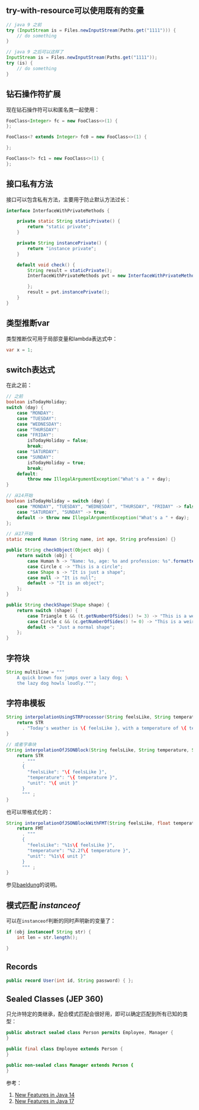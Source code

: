 ## try-with-resource可以使用既有的变量
```java
// java 9 之前
try (InputStream is = Files.newInputStream(Paths.get("1111"))) {
    // do something
}

// java 9 之后可以这样了
InputStream is = Files.newInputStream(Paths.get("1111"));
try (is) {
    // do something
}
```
## 钻石操作符扩展
现在钻石操作符可以和匿名类一起使用：
```java
FooClass<Integer> fc = new FooClass<>(1) {
};

FooClass<? extends Integer> fc0 = new FooClass<>(1) {

};

FooClass<?> fc1 = new FooClass<>(1) {
};
```
## 接口私有方法
接口可以包含私有方法，主要用于防止默认方法过长：
```java
interface InterfaceWithPrivateMethods {

    private static String staticPrivate() {
        return "static private";
    }

    private String instancePrivate() {
        return "instance private";
    }

    default void check() {
        String result = staticPrivate();
        InterfaceWithPrivateMethods pvt = new InterfaceWithPrivateMethods() {

        };
        result = pvt.instancePrivate();
    }
}

```
## 类型推断var
类型推断仅可用于局部变量和lambda表达式中：
```java
var x = 1;
```
## switch表达式
在此之前：
```java
// 之前
boolean isTodayHoliday;
switch (day) {
    case "MONDAY":
    case "TUESDAY":
    case "WEDNESDAY":
    case "THURSDAY":
    case "FRIDAY":
        isTodayHoliday = false;
        break;
    case "SATURDAY":
    case "SUNDAY":
        isTodayHoliday = true;
        break;
    default:
        throw new IllegalArgumentException("What's a " + day);
}

// 从14开始
boolean isTodayHoliday = switch (day) {
    case "MONDAY", "TUESDAY", "WEDNESDAY", "THURSDAY", "FRIDAY" -> false;
    case "SATURDAY", "SUNDAY" -> true;
    default -> throw new IllegalArgumentException("What's a " + day);
};

// 从17开始
static record Human (String name, int age, String profession) {}

public String checkObject(Object obj) {
    return switch (obj) {
        case Human h -> "Name: %s, age: %s and profession: %s".formatted(h.name(), h.age(), h.profession());
        case Circle c -> "This is a circle";
        case Shape s -> "It is just a shape";
        case null -> "It is null";
        default -> "It is an object";
    };
}

public String checkShape(Shape shape) {
    return switch (shape) {
        case Triangle t && (t.getNumberOfSides() != 3) -> "This is a weird triangle";
        case Circle c && (c.getNumberOfSides() != 0) -> "This is a weird circle";
        default -> "Just a normal shape";
    };
}
```
## 字符块
```java
String multiline = """
    A quick brown fox jumps over a lazy dog; \
    the lazy dog howls loudly.""";
```
## 字符串模板
```java
String interpolationUsingSTRProcessor(String feelsLike, String temperature, String unit) {
    return STR
      . "Today's weather is \{ feelsLike }, with a temperature of \{ temperature } degrees \{ unit }" ;
}

// 或者字串块
String interpolationOfJSONBlock(String feelsLike, String temperature, String unit) {
    return STR
      . """
      {
        "feelsLike": "\{ feelsLike }",
        "temperature": "\{ temperature }",
        "unit": "\{ unit }"
      }
      """ ;
}
```
也可以带格式化的：
```java
String interpolationOfJSONBlockWithFMT(String feelsLike, float temperature, String unit) {
    return FMT
      . """
      {
        "feelsLike": "%1s\{ feelsLike }",
        "temperature": "%2.2f\{ temperature }",
        "unit": "%1s\{ unit }"
      }
      """ ;
}
```
参见[baeldung](https://www.baeldung.com/java-21-string-templates)的说明。
## 模式匹配 *instanceof*
可以在`instanceof`判断的同时声明新的变量了：
```java
if (obj instanceof String str) {
    int len = str.length();

}
```
## Records
```java
public record User(int id, String password) { };
```
## Sealed Classes (JEP 360)
只允许特定的类继承，配合模式匹配会很好用，即可以确定匹配到所有已知的类型：
```java
public abstract sealed class Person permits Employee, Manager {
}

public final class Employee extends Person {
}

public non-sealed class Manager extends Person {
}
```
参考：
1. [New Features in Java 14](https://www.baeldung.com/java-14-new-features)
2. [New Features in Java 17](https://www.baeldung.com/java-17-new-features)
